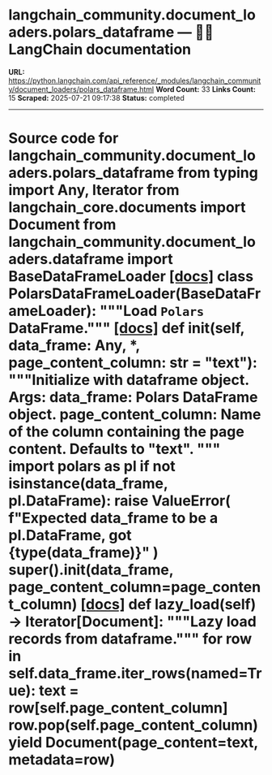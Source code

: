 # langchain_community.document_loaders.polars_dataframe — 🦜🔗 LangChain  documentation

**URL:** https://python.langchain.com/api_reference/_modules/langchain_community/document_loaders/polars_dataframe.html
**Word Count:** 33
**Links Count:** 15
**Scraped:** 2025-07-21 09:17:38
**Status:** completed

---

# Source code for langchain\_community.document\_loaders.polars\_dataframe               from typing import Any, Iterator          from langchain_core.documents import Document          from langchain_community.document_loaders.dataframe import BaseDataFrameLoader                              [[docs]](https://python.langchain.com/api_reference/community/document_loaders/langchain_community.document_loaders.polars_dataframe.PolarsDataFrameLoader.html#langchain_community.document_loaders.polars_dataframe.PolarsDataFrameLoader)     class PolarsDataFrameLoader(BaseDataFrameLoader):         """Load `Polars` DataFrame."""                         [[docs]](https://python.langchain.com/api_reference/community/document_loaders/langchain_community.document_loaders.polars_dataframe.PolarsDataFrameLoader.html#langchain_community.document_loaders.polars_dataframe.PolarsDataFrameLoader.__init__)         def __init__(self, data_frame: Any, *, page_content_column: str = "text"):             """Initialize with dataframe object.                  Args:                 data_frame: Polars DataFrame object.                 page_content_column: Name of the column containing the page content.                   Defaults to "text".             """             import polars as pl                  if not isinstance(data_frame, pl.DataFrame):                 raise ValueError(                     f"Expected data_frame to be a pl.DataFrame, got {type(data_frame)}"                 )             super().__init__(data_frame, page_content_column=page_content_column)                                        [[docs]](https://python.langchain.com/api_reference/community/document_loaders/langchain_community.document_loaders.polars_dataframe.PolarsDataFrameLoader.html#langchain_community.document_loaders.polars_dataframe.PolarsDataFrameLoader.lazy_load)         def lazy_load(self) -> Iterator[Document]:             """Lazy load records from dataframe."""                  for row in self.data_frame.iter_rows(named=True):                 text = row[self.page_content_column]                 row.pop(self.page_content_column)                 yield Document(page_content=text, metadata=row)